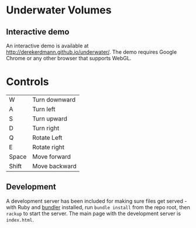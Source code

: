 Underwater Volumes
==================

Interactive demo
----------------
An interactive demo is available at
<http://derekerdmann.github.io/underwater/>. The demo requires Google Chrome or
any other browser that supports WebGL.

# Controls

<table>
    <tr>
        <td>W</td>
        <td>Turn downward</td>
    </tr>
    <tr>
        <td>A</td>
        <td>Turn left</td>
    </tr>
    <tr>
        <td>S</td>
        <td>Turn upward</td>
    </tr>
    <tr>
        <td>D</td>
        <td>Turn right</td>
    </tr>
    <tr>
        <td>Q</td>
        <td>Rotate Left</td>
    </tr>
    <tr>
        <td>E</td>
        <td>Rotate right</td>
    </tr>
    <tr>
        <td>Space</td>
        <td>Move forward</td>
    </tr>
    <tr>
        <td>Shift</td>
        <td>Move backward</td>
    </tr>
</table>


Development
-----------
A development server has been included for making sure files get served - with
Ruby and [bundler][1] installed, run `bundle install` from the repo root, then `rackup` to start
the server. The main page with the development server is `index.html`.

[1]: http://gembundler.com/
